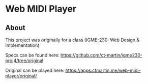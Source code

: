 # Web MIDI Player

## About

This project was originally for a class (IGME-230: Web Design & Implementation)

Specs can be found here: https://github.com/ct-martin/igme230-proj4/tree/original

Original can be played here: https://apps.ctmartin.me/web-midi-player/original/
